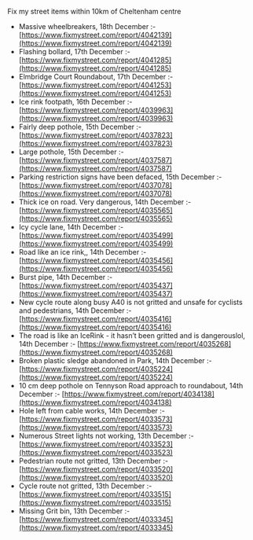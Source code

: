 Fix my street items within 10km of Cheltenham centre

<!-- fix_marker starts -->

- Massive wheelbreakers, 18th December :- [https://www.fixmystreet.com/report/4042139](https://www.fixmystreet.com/report/4042139)
- Flashing bollard, 17th December :- [https://www.fixmystreet.com/report/4041285](https://www.fixmystreet.com/report/4041285)
- Elmbridge Court Roundabout, 17th December :- [https://www.fixmystreet.com/report/4041253](https://www.fixmystreet.com/report/4041253)
- Ice rink footpath, 16th December :- [https://www.fixmystreet.com/report/4039963](https://www.fixmystreet.com/report/4039963)
- Fairly deep pothole, 15th December :- [https://www.fixmystreet.com/report/4037823](https://www.fixmystreet.com/report/4037823)
- Large pothole, 15th December :- [https://www.fixmystreet.com/report/4037587](https://www.fixmystreet.com/report/4037587)
- Parking restriction signs have been defaced, 15th December :- [https://www.fixmystreet.com/report/4037078](https://www.fixmystreet.com/report/4037078)
- Thick ice on road. Very dangerous, 14th December :- [https://www.fixmystreet.com/report/4035565](https://www.fixmystreet.com/report/4035565)
- Icy cycle lane, 14th December :- [https://www.fixmystreet.com/report/4035499](https://www.fixmystreet.com/report/4035499)
- Road like an ice rink,, 14th December :- [https://www.fixmystreet.com/report/4035456](https://www.fixmystreet.com/report/4035456)
- Burst pipe, 14th December :- [https://www.fixmystreet.com/report/4035437](https://www.fixmystreet.com/report/4035437)
- New cycle route along busy A40 is not gritted and unsafe for cyclists and pedestrians, 14th December :- [https://www.fixmystreet.com/report/4035416](https://www.fixmystreet.com/report/4035416)
- The road is like an IceRink - it hasn’t been gritted and is dangerouslol, 14th December :- [https://www.fixmystreet.com/report/4035268](https://www.fixmystreet.com/report/4035268)
- Broken plastic sledge abandoned in Park, 14th December :- [https://www.fixmystreet.com/report/4035224](https://www.fixmystreet.com/report/4035224)
- 10 cm deep pothole on Tennyson Road approach to roundabout, 14th December :- [https://www.fixmystreet.com/report/4034138](https://www.fixmystreet.com/report/4034138)
- Hole left from cable works, 14th December :- [https://www.fixmystreet.com/report/4033573](https://www.fixmystreet.com/report/4033573)
- Numerous Street lights not working, 13th December :- [https://www.fixmystreet.com/report/4033523](https://www.fixmystreet.com/report/4033523)
- Pedestrian route not gritted, 13th December :- [https://www.fixmystreet.com/report/4033520](https://www.fixmystreet.com/report/4033520)
- Cycle route not gritted, 13th December :- [https://www.fixmystreet.com/report/4033515](https://www.fixmystreet.com/report/4033515)
- Missing Grit bin, 13th December :- [https://www.fixmystreet.com/report/4033345](https://www.fixmystreet.com/report/4033345)

<!-- fix_marker ends -->